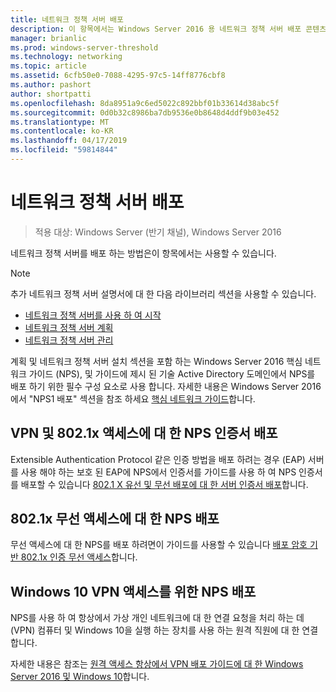 ```yaml
---
title: 네트워크 정책 서버 배포
description: 이 항목에서는 Windows Server 2016 용 네트워크 정책 서버 배포 콘텐츠 링크를 제공 하 고 NPS에 대 한 추가 설명서 링크가 포함 되어 있습니다.
manager: brianlic
ms.prod: windows-server-threshold
ms.technology: networking
ms.topic: article
ms.assetid: 6cfb50e0-7088-4295-97c5-14ff8776cbf8
ms.author: pashort
author: shortpatti
ms.openlocfilehash: 8da8951a9c6ed5022c892bbf01b33614d38abc5f
ms.sourcegitcommit: 0d0b32c8986ba7db9536e0b8648d4ddf9b03e452
ms.translationtype: MT
ms.contentlocale: ko-KR
ms.lasthandoff: 04/17/2019
ms.locfileid: "59814844"
---
```

# <a name="deploy-network-policy-server"></a>네트워크 정책 서버 배포

>적용 대상: Windows Server (반기 채널), Windows Server 2016

네트워크 정책 서버를 배포 하는 방법은이 항목에서는 사용할 수 있습니다.

>[!NOTE]
>추가 네트워크 정책 서버 설명서에 대 한 다음 라이브러리 섹션을 사용할 수 있습니다.  
>- [네트워크 정책 서버를 사용 하 여 시작](nps-getstart-top.md)
>- [네트워크 정책 서버 계획](nps-plan-top.md)
>- [네트워크 정책 서버 관리](nps-manage-top.md)

계획 및 네트워크 정책 서버 설치 섹션을 포함 하는 Windows Server 2016 핵심 네트워크 가이드 \(NPS\), 및 가이드에 제시 된 기술 Active Directory 도메인에서 NPS를 배포 하기 위한 필수 구성 요소로 사용 합니다. 자세한 내용은 Windows Server 2016에서 "NPS1 배포" 섹션을 참조 하세요 [핵심 네트워크 가이드](https://technet.microsoft.com/windows-server-docs/networking/core-network-guide/core-network-guide#BKMK_deployNPS1)합니다.

## <a name="deploy-nps-certificates-for-vpn-and-8021x-access"></a>VPN 및 802.1x 액세스에 대 한 NPS 인증서 배포

Extensible Authentication Protocol 같은 인증 방법을 배포 하려는 경우 \(EAP\) 서버를 사용 해야 하는 보호 된 EAP에 NPS에서 인증서를 가이드를 사용 하 여 NPS 인증서를 배포할 수 있습니다 [ 802.1 X 유선 및 무선 배포에 대 한 서버 인증서 배포](https://technet.microsoft.com/windows-server-docs/networking/core-network-guide/cncg/server-certs/deploy-server-certificates-for-802.1x-wired-and-wireless-deployments)합니다.

## <a name="deploy-nps-for-8021x-wireless-access"></a>802.1x 무선 액세스에 대 한 NPS 배포

무선 액세스에 대 한 NPS를 배포 하려면이 가이드를 사용할 수 있습니다 [배포 암호 기반 802.1x 인증 무선 액세스](https://technet.microsoft.com/windows-server-docs/networking/core-network-guide/cncg/wireless/a-deploy-8021x-wireless-access)합니다.

## <a name="deploy-nps-for-windows-10-vpn-access"></a>Windows 10 VPN 액세스를 위한 NPS 배포

NPS를 사용 하 여 항상에서 가상 개인 네트워크에 대 한 연결 요청을 처리 하는 데 \(VPN\) 컴퓨터 및 Windows 10을 실행 하는 장치를 사용 하는 원격 직원에 대 한 연결 합니다.

자세한 내용은 참조는 [원격 액세스 항상에서 VPN 배포 가이드에 대 한 Windows Server 2016 및 Windows 10](https://docs.microsoft.com/windows-server/remote/remote-access/vpn/always-on-vpn/deploy/always-on-vpn-deploy)합니다.


